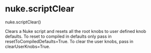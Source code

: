 # nuke.scriptClear
nuke.scriptClear()

Clears a Nuke script and resets all the root knobs to user defined knob defaults. To reset to compiled in defaults only pass in resetToCompiledDefaults=True. To clear the user knobs, pass in clearUserKnobs=True.